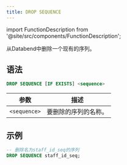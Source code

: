 ```yaml
---
title: DROP SEQUENCE
---
```


import FunctionDescription from '@site/src/components/FunctionDescription';

<FunctionDescription description="引入或更新: v1.2.426"/>

从Databend中删除一个现有的序列。

## 语法

```sql
DROP SEQUENCE [IF EXISTS] <sequence>
```

| 参数          | 描述                                 |
|--------------|------------------------------------|
| `<sequence>` | 要删除的序列的名称。                 |

## 示例

```sql
-- 删除名为staff_id_seq的序列
DROP SEQUENCE staff_id_seq;
```